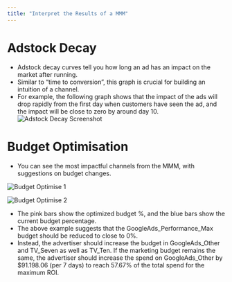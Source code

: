 ```yaml
---
title: "Interpret the Results of a MMM"
---
```

# **Adstock Decay**
- Adstock decay curves tell you how long an ad has an impact on the market after running.
- Similar to “time to conversion”, this graph is crucial for building an intuition of a channel.
- For example, the following graph shows that the impact of the ads will drop rapidly from the first day when customers have seen the ad, and the impact will be close to zero by around day 10.
![Adstock Decay Screenshot](https://childish-evening-2be.notion.site/image/https%3A%2F%2Fprod-files-secure.s3.us-west-2.amazonaws.com%2Fdb2a3bd2-4ab6-4791-9fcb-408445a57de8%2Fe8689a84-826f-4fa4-b2bd-bccc279c3bd8%2FScreen_Shot_2023-10-31_at_1.54.40_pm.png?table=block&id=3329ee00-3edb-4dab-ab44-d101c1b42454&spaceId=db2a3bd2-4ab6-4791-9fcb-408445a57de8&width=770&userId=&cache=v2)

# Budget Optimisation

- You can see the most impactful channels from the MMM, with suggestions on budget changes.

![Budget Optimise 1](https://childish-evening-2be.notion.site/image/https%3A%2F%2Fprod-files-secure.s3.us-west-2.amazonaws.com%2Fdb2a3bd2-4ab6-4791-9fcb-408445a57de8%2F0f58d821-c921-4a49-9c97-de73d285db68%2FScreen_Shot_2023-10-31_at_4.01.39_pm.png?table=block&id=f86f07b9-a918-44d0-9635-a221990b79dc&spaceId=db2a3bd2-4ab6-4791-9fcb-408445a57de8&width=1450&userId=&cache=v2)

![Budget Optimise 2](https://childish-evening-2be.notion.site/image/https%3A%2F%2Fprod-files-secure.s3.us-west-2.amazonaws.com%2Fdb2a3bd2-4ab6-4791-9fcb-408445a57de8%2F40395ddc-b9bf-4a47-9182-ff0e9137b997%2FScreen_Shot_2023-10-31_at_4.06.16_pm.png?table=block&id=e11f9e5b-99d2-419b-881a-56d7d128c0f0&spaceId=db2a3bd2-4ab6-4791-9fcb-408445a57de8&width=1450&userId=&cache=v2)
- The pink bars show the optimized budget %, and the blue bars show the current budget percentage.
- The above example suggests that the GoogleAds_Performance_Max budget should be reduced to close to 0%.
- Instead, the advertiser should increase the budget in GoogleAds_Other and TV_Seven as well as TV_Ten. If the marketing budget remains the same, the advertiser should increase the spend on GoogleAds_Other by $91.198.06 (per 7 days) to reach 57.67% of the total spend for the maximum ROI.